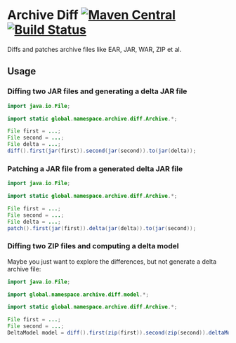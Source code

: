 # Archive Diff [![Maven Central](https://img.shields.io/maven-central/v/global.namespace.archive-diff/archive-diff.svg)](http://search.maven.org/#search%7Cga%7C1%7Cg%3A%22global.namespace.archive-diff%22) [![Build Status](https://api.travis-ci.org/christian-schlichtherle/archive-diff.svg)](https://travis-ci.org/christian-schlichtherle/archive-diff)

Diffs and patches archive files like EAR, JAR, WAR, ZIP et al.

## Usage

### Diffing two JAR files and generating a delta JAR file

```java
import java.io.File;

import static global.namespace.archive.diff.Archive.*;

File first = ...;
File second = ...;
File delta = ...;
diff().first(jar(first)).second(jar(second)).to(jar(delta));
```

### Patching a JAR file from a generated delta JAR file

```java
import java.io.File;

import static global.namespace.archive.diff.Archive.*;

File first = ...;
File second = ...;
File delta = ...;
patch().first(jar(first)).delta(jar(delta)).to(jar(second));
```

### Diffing two ZIP files and computing a delta model

Maybe you just want to explore the differences, but not generate a delta archive file:

```java
import java.io.File;

import global.namespace.archive.diff.model.*;

import static global.namespace.archive.diff.Archive.*;

File first = ...;
File second = ...;
DeltaModel model = diff().first(zip(first)).second(zip(second)).deltaModel();
```

[Apache Commons Compress]: https://commons.apache.org/proper/commons-compress/
[JAXB]: https://javaee.github.io/jaxb-v2/
[XZ for Java]: https://tukaani.org/xz/
